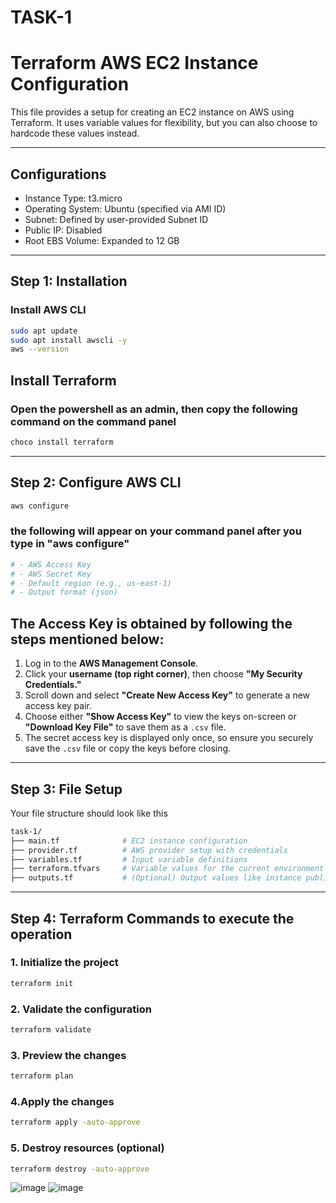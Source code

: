 # TASK-1
# Terraform AWS EC2 Instance Configuration

This file provides a setup for creating an EC2 instance on AWS using Terraform. It uses variable values for flexibility, but you can also choose to hardcode these values instead.

---

##  Configurations

- Instance Type: t3.micro
- Operating System: Ubuntu (specified via AMI ID)
- Subnet: Defined by user-provided Subnet ID
- Public IP: Disabled
- Root EBS Volume: Expanded to 12 GB


---

## Step 1: Installation

###  Install AWS CLI

```bash
sudo apt update
sudo apt install awscli -y
aws --version
```
## Install Terraform  
### Open the powershell as an admin, then copy the following command on the command panel 
```bash
choco install terraform
```
---
## Step 2: Configure AWS CLI
```bash
aws configure
```
### the following will appear on your command panel after you type in "aws configure"
```bash
# - AWS Access Key
# - AWS Secret Key
# - Default region (e.g., us-east-1)
# - Output format (json)
```
## The Access Key is obtained by following the steps mentioned below: 

1. Log in to the **AWS Management Console**.
2. Click your **username (top right corner)**, then choose **"My Security Credentials."**
3. Scroll down and select **"Create New Access Key"** to generate a new access key pair.
4. Choose either **"Show Access Key"** to view the keys on-screen or **"Download Key File"** to save them as a `.csv` file.
5. The secret access key is displayed only once, so ensure you securely save the `.csv` file or copy the keys before closing.

   
---

## Step 3: File Setup 

 Your file structure should look like this
```bash
task-1/
├── main.tf              # EC2 instance configuration
├── provider.tf          # AWS provider setup with credentials
├── variables.tf         # Input variable definitions
├── terraform.tfvars     # Variable values for the current environment
├── outputs.tf           # (Optional) Output values like instance public IP
```
---
## Step 4: Terraform Commands to execute the operation

### 1. Initialize the project
```bash
terraform init
```

### 2. Validate the configuration
```bash
terraform validate
```

### 3. Preview the changes
```bash
terraform plan
```

### 4.Apply the changes
```bash
terraform apply -auto-approve
```

### 5. Destroy resources (optional)
```bash
terraform destroy -auto-approve
```
![image](https://github.com/user-attachments/assets/c40c3d86-1d44-46c8-b4d0-51f550a38948)
![image](https://github.com/user-attachments/assets/734d6b79-199d-4122-88f8-870a1db4a865)
